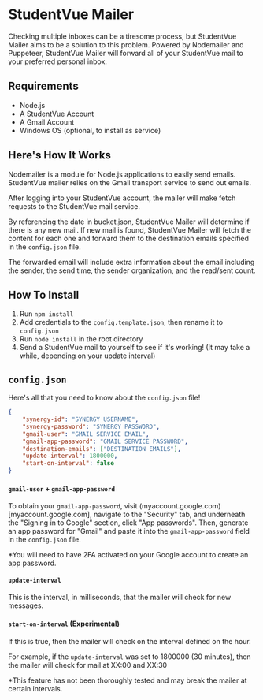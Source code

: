 # StudentVue Mailer

Checking multiple inboxes can be a tiresome process, but StudentVue Mailer aims to be a solution to this problem. Powered by Nodemailer and Puppeteer, StudentVue Mailer will forward all of your StudentVue mail to your preferred personal inbox.

## Requirements

- Node.js
- A StudentVue Account
- A Gmail Account
- Windows OS (optional, to install as service)

## Here's How It Works

Nodemailer is a module for Node.js applications to easily send emails. StudentVue mailer relies on the Gmail transport service to send out emails.

After logging into your StudentVue account, the mailer will make fetch requests to the StudentVue mail service.

By referencing the date in bucket.json, StudentVue Mailer will determine if there is any new mail. If new mail is found, StudentVue Mailer will fetch the content for each one and forward them to the destination emails specified in the `config.json` file.

The forwarded email will include extra information about the email including the sender, the send time, the sender organization, and the read/sent count.

## How To Install

1. Run `npm install`
2. Add credentials to the `config.template.json`, then rename it to `config.json`
3. Run `node install` in the root directory
4. Send a StudentVue mail to yourself to see if it's working! (It may take a while, depending on your update interval)

## `config.json`

Here's all that you need to know about the `config.json` file!

```json
{
    "synergy-id": "SYNERGY USERNAME",
    "synergy-password": "SYNERGY PASSWORD",
    "gmail-user": "GMAIL SERVICE EMAIL",
    "gmail-app-password": "GMAIL SERVICE PASSWORD",
    "destination-emails": ["DESTINATION EMAILS"],
    "update-interval": 1800000,
    "start-on-interval": false
}
```

#### `gmail-user` + `gmail-app-password`

To obtain your `gmail-app-password`, visit (myaccount.google.com)[myaccount.google.com], navigate to the "Security" tab, and underneath the "Signing in to Google" section, click "App passwords". Then, generate an app password for "Gmail" and paste it into the `gmail-app-password` field in the `config.json` file.

*You will need to have 2FA activated on your Google account to create an app password.

#### `update-interval`

This is the interval, in milliseconds, that the mailer will check for new messages.

#### `start-on-interval` (Experimental)

If this is true, then the mailer will check on the interval defined on the hour.

For example, if the `update-interval` was set to 1800000 (30 minutes), then the mailer will check for mail at XX:00 and XX:30

*This feature has not been thoroughly tested and may break the mailer at certain intervals.

